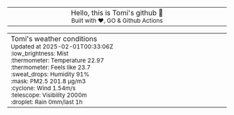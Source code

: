 
<div align="center">
<table>
<tbody>
<td align="center">
<img width="2000" height="0"><br>
Hello, this is Tomi's github 👋<br>
<sup>Built with ❤️, GO & Github Actions</sup><br>
<img width="2000" height="0">
</td>
</tbody>
</table>
</div>
<table>
<tbody>
<td align="left">
<img width="2000" height="0"><br>
Tomi's weather conditions<br>
<sup>Updated at 2025-02-01T00:33:06Z</sup><br>
<sup>:low_brightness: Mist</sup><br>
<sup>:thermometer: Temperature 22.97 </sup><br>
<sup>:thermometer: Feels like 23.7</sup><br>
<sup>:sweat_drops: Humidity 91%</sup><br>
<sup>:mask: PM2.5 201.8 μg/m3</sup><br>
<sup>:cyclone: Wind 1.54m/s </sup><br>
<sup>:telescope: Visibility 2000m </sup><br>
<sup>:droplet: Rain 0mm/last 1h </sup><br>
<img width="2000" height="0">
</td>
<td align="left">
<img width="2000" height="0"><br>
<br>
<img width="2000" height="0">
</td>
</tbody>
</table>
</div>
    